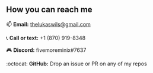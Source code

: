 ## How you can reach me
 📫 **Email:** [thelukaswils@gmail.com](mailto:thelukaswils@gmail.com)
 
 📞 **Call or text:** +1 (870) 919-8348
 
 🎮 **Discord:** fivemoreminix#7637
 
 :octocat: **GitHub:** Drop an issue or PR on any of my repos
